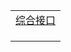 |                                                                                           |
|-------------------------------------------------------------------------------------------|
| [综合接口](https://musicfreepluginshub.2020818.xyz/plugins.json)                              |
| []()                                                                                      |
| []()                                                                                      |
|                                                                                           |
